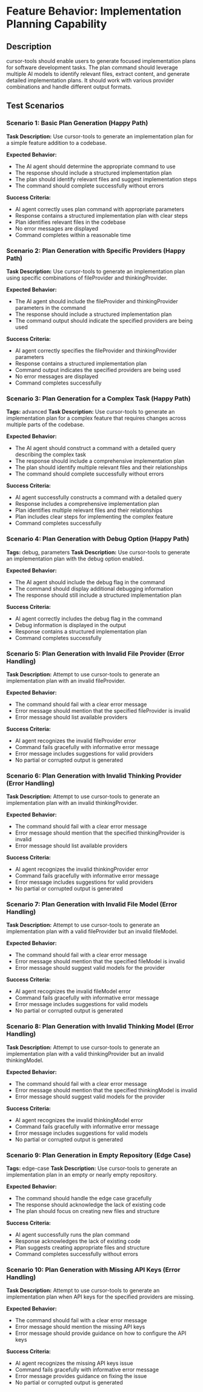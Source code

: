 # Feature Behavior: Implementation Planning Capability

## Description
cursor-tools should enable users to generate focused implementation plans for software development tasks. The plan command should leverage multiple AI models to identify relevant files, extract content, and generate detailed implementation plans. It should work with various provider combinations and handle different output formats.

## Test Scenarios

### Scenario 1: Basic Plan Generation (Happy Path)
**Task Description:**
Use cursor-tools to generate an implementation plan for a simple feature addition to a codebase.

**Expected Behavior:**
- The AI agent should determine the appropriate command to use
- The response should include a structured implementation plan
- The plan should identify relevant files and suggest implementation steps
- The command should complete successfully without errors

**Success Criteria:**
- AI agent correctly uses plan command with appropriate parameters
- Response contains a structured implementation plan with clear steps
- Plan identifies relevant files in the codebase
- No error messages are displayed
- Command completes within a reasonable time

### Scenario 2: Plan Generation with Specific Providers (Happy Path)
**Task Description:**
Use cursor-tools to generate an implementation plan using specific combinations of fileProvider and thinkingProvider.

**Expected Behavior:**
- The AI agent should include the fileProvider and thinkingProvider parameters in the command
- The response should include a structured implementation plan
- The command output should indicate the specified providers are being used

**Success Criteria:**
- AI agent correctly specifies the fileProvider and thinkingProvider parameters
- Response contains a structured implementation plan
- Command output indicates the specified providers are being used
- No error messages are displayed
- Command completes successfully

### Scenario 3: Plan Generation for a Complex Task (Happy Path)
**Tags:** advanced
**Task Description:**
Use cursor-tools to generate an implementation plan for a complex feature that requires changes across multiple parts of the codebase.

**Expected Behavior:**
- The AI agent should construct a command with a detailed query describing the complex task
- The response should include a comprehensive implementation plan
- The plan should identify multiple relevant files and their relationships
- The command should complete successfully without errors

**Success Criteria:**
- AI agent successfully constructs a command with a detailed query
- Response includes a comprehensive implementation plan
- Plan identifies multiple relevant files and their relationships
- Plan includes clear steps for implementing the complex feature
- Command completes successfully

### Scenario 4: Plan Generation with Debug Option (Happy Path)
**Tags:** debug, parameters
**Task Description:**
Use cursor-tools to generate an implementation plan with the debug option enabled.

**Expected Behavior:**
- The AI agent should include the debug flag in the command
- The command should display additional debugging information
- The response should still include a structured implementation plan

**Success Criteria:**
- AI agent correctly includes the debug flag in the command
- Debug information is displayed in the output
- Response contains a structured implementation plan
- Command completes successfully

### Scenario 5: Plan Generation with Invalid File Provider (Error Handling)
**Task Description:**
Attempt to use cursor-tools to generate an implementation plan with an invalid fileProvider.

**Expected Behavior:**
- The command should fail with a clear error message
- Error message should mention that the specified fileProvider is invalid
- Error message should list available providers

**Success Criteria:**
- AI agent recognizes the invalid fileProvider error
- Command fails gracefully with informative error message
- Error message includes suggestions for valid providers
- No partial or corrupted output is generated

### Scenario 6: Plan Generation with Invalid Thinking Provider (Error Handling)
**Task Description:**
Attempt to use cursor-tools to generate an implementation plan with an invalid thinkingProvider.

**Expected Behavior:**
- The command should fail with a clear error message
- Error message should mention that the specified thinkingProvider is invalid
- Error message should list available providers

**Success Criteria:**
- AI agent recognizes the invalid thinkingProvider error
- Command fails gracefully with informative error message
- Error message includes suggestions for valid providers
- No partial or corrupted output is generated

### Scenario 7: Plan Generation with Invalid File Model (Error Handling)
**Task Description:**
Attempt to use cursor-tools to generate an implementation plan with a valid fileProvider but an invalid fileModel.

**Expected Behavior:**
- The command should fail with a clear error message
- Error message should mention that the specified fileModel is invalid
- Error message should suggest valid models for the provider

**Success Criteria:**
- AI agent recognizes the invalid fileModel error
- Command fails gracefully with informative error message
- Error message includes suggestions for valid models
- No partial or corrupted output is generated

### Scenario 8: Plan Generation with Invalid Thinking Model (Error Handling)
**Task Description:**
Attempt to use cursor-tools to generate an implementation plan with a valid thinkingProvider but an invalid thinkingModel.

**Expected Behavior:**
- The command should fail with a clear error message
- Error message should mention that the specified thinkingModel is invalid
- Error message should suggest valid models for the provider

**Success Criteria:**
- AI agent recognizes the invalid thinkingModel error
- Command fails gracefully with informative error message
- Error message includes suggestions for valid models
- No partial or corrupted output is generated

### Scenario 9: Plan Generation in Empty Repository (Edge Case)
**Tags:** edge-case
**Task Description:**
Use cursor-tools to generate an implementation plan in an empty or nearly empty repository.

**Expected Behavior:**
- The command should handle the edge case gracefully
- The response should acknowledge the lack of existing code
- The plan should focus on creating new files and structure

**Success Criteria:**
- AI agent successfully runs the plan command
- Response acknowledges the lack of existing code
- Plan suggests creating appropriate files and structure
- Command completes successfully without errors

### Scenario 10: Plan Generation with Missing API Keys (Error Handling)
**Task Description:**
Attempt to use cursor-tools to generate an implementation plan when API keys for the specified providers are missing.

**Expected Behavior:**
- The command should fail with a clear error message
- Error message should mention the missing API keys
- Error message should provide guidance on how to configure the API keys

**Success Criteria:**
- AI agent recognizes the missing API keys issue
- Command fails gracefully with informative error message
- Error message provides guidance on fixing the issue
- No partial or corrupted output is generated
